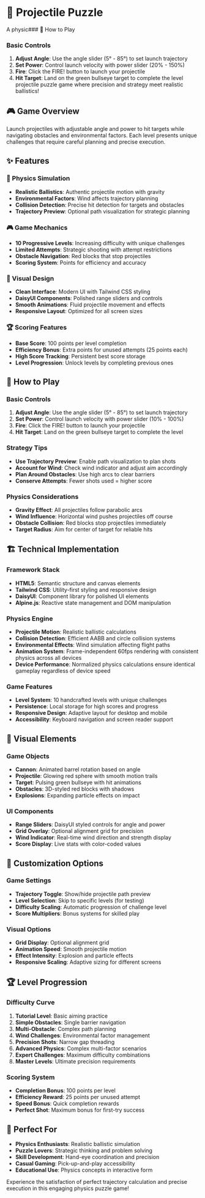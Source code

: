 # 🎯 Projectile Puzzle

A physic### 🎯 How to Play

### Basic Controls
1. **Adjust Angle**: Use the angle slider (5° - 85°) to set launch trajectory
2. **Set Power**: Control launch velocity with power slider (20% - 150%)
3. **Fire**: Click the FIRE! button to launch your projectile
4. **Hit Target**: Land on the green bullseye target to complete the level projectile puzzle game where precision and strategy meet realistic ballistics!

## 🎮 Game Overview

Launch projectiles with adjustable angle and power to hit targets while navigating obstacles and environmental factors. Each level presents unique challenges that require careful planning and precise execution.

## ✨ Features

### 🎯 Physics Simulation
- **Realistic Ballistics**: Authentic projectile motion with gravity
- **Environmental Factors**: Wind affects trajectory planning
- **Collision Detection**: Precise hit detection for targets and obstacles
- **Trajectory Preview**: Optional path visualization for strategic planning

### 🎮 Game Mechanics
- **10 Progressive Levels**: Increasing difficulty with unique challenges
- **Limited Attempts**: Strategic shooting with attempt restrictions
- **Obstacle Navigation**: Red blocks that stop projectiles
- **Scoring System**: Points for efficiency and accuracy

### 🎨 Visual Design
- **Clean Interface**: Modern UI with Tailwind CSS styling
- **DaisyUI Components**: Polished range sliders and controls
- **Smooth Animations**: Fluid projectile movement and effects
- **Responsive Layout**: Optimized for all screen sizes

### 🏆 Scoring Features
- **Base Score**: 100 points per level completion
- **Efficiency Bonus**: Extra points for unused attempts (25 points each)
- **High Score Tracking**: Persistent best score storage
- **Level Progression**: Unlock levels by completing previous ones

## 🎯 How to Play

### Basic Controls
1. **Adjust Angle**: Use the angle slider (5° - 85°) to set launch trajectory
2. **Set Power**: Control launch velocity with power slider (10% - 100%)
3. **Fire**: Click the FIRE! button to launch your projectile
4. **Hit Target**: Land on the green bullseye target to complete the level

### Strategy Tips
- **Use Trajectory Preview**: Enable path visualization to plan shots
- **Account for Wind**: Check wind indicator and adjust aim accordingly
- **Plan Around Obstacles**: Use high arcs to clear barriers
- **Conserve Attempts**: Fewer shots used = higher score

### Physics Considerations
- **Gravity Effect**: All projectiles follow parabolic arcs
- **Wind Influence**: Horizontal wind pushes projectiles off course
- **Obstacle Collision**: Red blocks stop projectiles immediately
- **Target Radius**: Aim for center of target for reliable hits

## 🏗️ Technical Implementation

### Framework Stack
- **HTML5**: Semantic structure and canvas elements
- **Tailwind CSS**: Utility-first styling and responsive design
- **DaisyUI**: Component library for polished UI elements
- **Alpine.js**: Reactive state management and DOM manipulation

### Physics Engine
- **Projectile Motion**: Realistic ballistic calculations
- **Collision Detection**: Efficient AABB and circle collision systems
- **Environmental Effects**: Wind simulation affecting flight paths
- **Animation System**: Frame-independent 60fps rendering with consistent physics across all devices
- **Device Performance**: Normalized physics calculations ensure identical gameplay regardless of device speed

### Game Features
- **Level System**: 10 handcrafted levels with unique challenges
- **Persistence**: Local storage for high scores and progress
- **Responsive Design**: Adaptive layout for desktop and mobile
- **Accessibility**: Keyboard navigation and screen reader support

## 🎨 Visual Elements

### Game Objects
- **Cannon**: Animated barrel rotation based on angle
- **Projectile**: Glowing red sphere with smooth motion trails
- **Target**: Pulsing green bullseye with hit animations
- **Obstacles**: 3D-styled red blocks with shadows
- **Explosions**: Expanding particle effects on impact

### UI Components
- **Range Sliders**: DaisyUI styled controls for angle and power
- **Grid Overlay**: Optional alignment grid for precision
- **Wind Indicator**: Real-time wind direction and strength display
- **Score Display**: Live stats with color-coded values

## 🔧 Customization Options

### Game Settings
- **Trajectory Toggle**: Show/hide projectile path preview
- **Level Selection**: Skip to specific levels (for testing)
- **Difficulty Scaling**: Automatic progression of challenge level
- **Score Multipliers**: Bonus systems for skilled play

### Visual Options
- **Grid Display**: Optional alignment grid
- **Animation Speed**: Smooth projectile motion
- **Effect Intensity**: Explosion and particle effects
- **Responsive Scaling**: Adaptive sizing for different screens

## 🏆 Level Progression

### Difficulty Curve
1. **Tutorial Level**: Basic aiming practice
2. **Simple Obstacles**: Single barrier navigation
3. **Multi-Obstacle**: Complex path planning
4. **Wind Challenges**: Environmental factor management
5. **Precision Shots**: Narrow gap threading
6. **Advanced Physics**: Complex multi-factor scenarios
7. **Expert Challenges**: Maximum difficulty combinations
8. **Master Levels**: Ultimate precision requirements

### Scoring System
- **Completion Bonus**: 100 points per level
- **Efficiency Reward**: 25 points per unused attempt
- **Speed Bonus**: Quick completion rewards
- **Perfect Shot**: Maximum bonus for first-try success

## 🎯 Perfect For

- **Physics Enthusiasts**: Realistic ballistic simulation
- **Puzzle Lovers**: Strategic thinking and problem solving
- **Skill Development**: Hand-eye coordination and precision
- **Casual Gaming**: Pick-up-and-play accessibility
- **Educational Use**: Physics concepts in interactive form

Experience the satisfaction of perfect trajectory calculation and precise execution in this engaging physics puzzle game!
